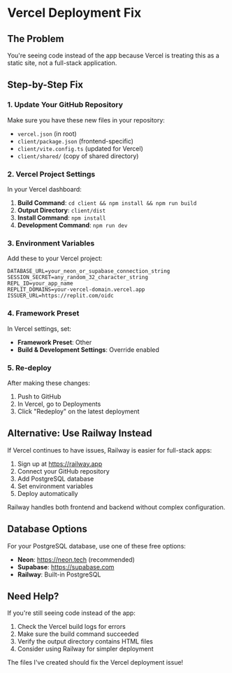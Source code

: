 # Vercel Deployment Fix

## The Problem
You're seeing code instead of the app because Vercel is treating this as a static site, not a full-stack application.

## Step-by-Step Fix

### 1. Update Your GitHub Repository
Make sure you have these new files in your repository:
- `vercel.json` (in root)
- `client/package.json` (frontend-specific)
- `client/vite.config.ts` (updated for Vercel)
- `client/shared/` (copy of shared directory)

### 2. Vercel Project Settings
In your Vercel dashboard:

1. **Build Command**: `cd client && npm install && npm run build`
2. **Output Directory**: `client/dist`
3. **Install Command**: `npm install`
4. **Development Command**: `npm run dev`

### 3. Environment Variables
Add these to your Vercel project:

```
DATABASE_URL=your_neon_or_supabase_connection_string
SESSION_SECRET=any_random_32_character_string
REPL_ID=your_app_name
REPLIT_DOMAINS=your-vercel-domain.vercel.app
ISSUER_URL=https://replit.com/oidc
```

### 4. Framework Preset
In Vercel settings, set:
- **Framework Preset**: Other
- **Build & Development Settings**: Override enabled

### 5. Re-deploy
After making these changes:
1. Push to GitHub
2. In Vercel, go to Deployments
3. Click "Redeploy" on the latest deployment

## Alternative: Use Railway Instead

If Vercel continues to have issues, Railway is easier for full-stack apps:

1. Sign up at https://railway.app
2. Connect your GitHub repository
3. Add PostgreSQL database
4. Set environment variables
5. Deploy automatically

Railway handles both frontend and backend without complex configuration.

## Database Options

For your PostgreSQL database, use one of these free options:
- **Neon**: https://neon.tech (recommended)
- **Supabase**: https://supabase.com
- **Railway**: Built-in PostgreSQL

## Need Help?

If you're still seeing code instead of the app:
1. Check the Vercel build logs for errors
2. Make sure the build command succeeded
3. Verify the output directory contains HTML files
4. Consider using Railway for simpler deployment

The files I've created should fix the Vercel deployment issue!